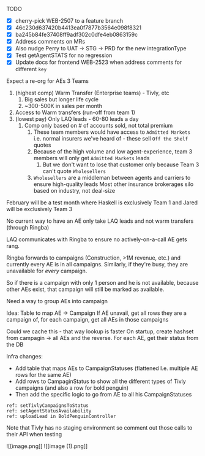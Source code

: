 TODO
- [x] cherry-pick WEB-2507 to a feature branch
- [x] 46c230d637420b4413ea0f7877b3564e098f8321
- [x] ba245b84fe37408ff9adf302c0dfe4eb0863159c
- [x] Address comments on MRs
- [x] Also nudge Perry to UAT -> STG -> PRD for the new integrationType
- [x] Test getAgentSTATS for no regression
- [x] Update docs for frontend WEB-2523 when address comments for different `key`

Expect a re-org for AEs 
3 Teams
1. (highest comp) Warm Transfer (Enterprise teams) - Tivly, etc
	1. Big sales but longer life cycle
	2. ~300-500K in sales per month
2. Access to Warm transfers (run-off from team 1)
3. (lowest pay) Only LAQ leads - 60-80 leads a day
	1. Comp only based on # of accounts sold, not total premium
		1. These team members would have access to `Admitted Markets` i.e. normal insurers we've heard of - these sell `Off the Shelf` quotes
		2. Because of the high volume and low agent-experience, team 3 members will only get `Admitted Markets` leads
			1. But we don't want to lose that customer only because Team 3 can't quote `Wholesellers`
		3. `Wholesellers` are a middleman between agents and carriers to ensure high-quality leads
Most other insurance brokerages silo based on industry, not deal-size

February will be a test month where Haskell is exclusively Team 1 and Jared will be exclusively Team 3

No current way to have an AE only take LAQ leads and not warm transfers (through Ringba)

LAQ communicates with Ringba to ensure no actively-on-a-call AE gets rang.

Ringba forwards to campaigns (Construction, >1M revenue, etc.) and currently every AE is in all campaigns. Similarly, if they're busy, they are unavailable for *every* campaign. 

So if there is a campaign with only 1 person and he is not available, because other AEs exist, that campaign will still be marked as available.

Need a way to group AEs into campaign

Idea: Table to map AE -> Campaign
If AE unavail, get all rows they are a campaign of, for each campaign, get all AEs in those campaigns

Could we cache this - that way lookup is faster
On startup, create hashset from campagin -> all AEs and the reverse. For each AE, get their status from the DB

Infra changes:
- Add table that maps AEs to CampaignStatuses (flattened I.e. multiple AE rows for the same AE)
- Add rows to CampaginStatus to show all the different types of Tivly campaigns (and also a row for bold penguin)
- Then add the specific logic to go from AE to all his CampaignStatuses 

```
ref: setTivlyCampaignsToStatus
ref: setAgentStatusAvailability
ref: uploadLead in BoldPenguinController
```

Note that Tivly has no staging environment so comment out those calls to their API when testing

![[image.png]]
![[image (1).png]]